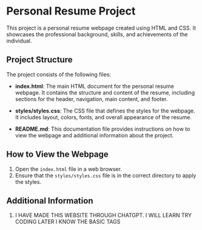 # Personal Resume Project

This project is a personal resume webpage created using HTML and CSS. It showcases the professional background, skills, and achievements of the individual.

## Project Structure

The project consists of the following files:

- **index.html**: The main HTML document for the personal resume webpage. It contains the structure and content of the resume, including sections for the header, navigation, main content, and footer.

- **styles/styles.css**: The CSS file that defines the styles for the webpage. It includes layout, colors, fonts, and overall appearance of the resume.

- **README.md**: This documentation file provides instructions on how to view the webpage and additional information about the project.

## How to View the Webpage

1. Open the `index.html` file in a web browser.
2. Ensure that the `styles/styles.css` file is in the correct directory to apply the styles.

## Additional Information
1. I HAVE MADE THIS WEBSITE THROUGH CHATGPT. I WILL LEARN TRY CODING LATER I KNOW THE BASIC TAGS